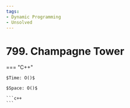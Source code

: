 ```yaml
---
tags:
- Dynamic Programming
- Unsolved
---
```



# 799. Champagne Tower

=== "C++"

    $Time: O()$

    $Space: O()$

    ```c++
    ```